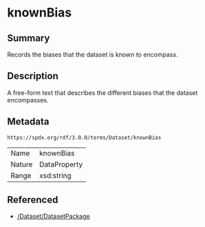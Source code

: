<!-- Automatically generated by spec-parser v2.1.0 on 2024-06-17T10:36:57.838737+00:00 -->
<!-- SPDX-License-Identifier: Community-Spec-1.0 -->

# knownBias

## Summary

Records the biases that the dataset is known to encompass.


## Description

A free-form text that describes the different biases that the dataset encompasses.


## Metadata

`https://spdx.org/rdf/3.0.0/terms/Dataset/knownBias`


| | |
|---|---|
| Name | knownBias |
| Nature | DataProperty |
| Range | xsd:string |




## Referenced

- [/Dataset/DatasetPackage](../../Dataset/Classes/DatasetPackage.md)


